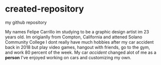 # created-repository
<h>my github repository</h>
   <p>My names Felipe Carrillo im studying to be a graphic design artist im 23 years old. Im origianlly from Compton, California and attened Solano Community College I dont really have much hobbies after my car accident back in 2018 but play video games, hangout with friends, go to the gym, and work 80 percent of the week. My car <em>accident</em> changed alot of me as a <strong>person</strong> I've enjoyed working on cars and customizing my own. 
